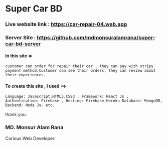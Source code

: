 # Super Car BD 

### Live website link : https://car-repair-04.web.app

### Server Site : https://github.com/mdmonsuralamrana/super-car-bd-server

#### In this site =>
    customer can order for repair their car , they can pay with stripy payment method.Customer can see their orders, they can review about their experiences.

#### To create this site , I used ==>
    Language: Javascript,HTML5,CSS3 , Framework: React Js , Authentication: Firebase , Hosting: Firebase,Heroku Database: MongoDB,
    Backend: Node Js. etc.

thank you.

### MD. Monsur Alam Rana 

Curious Web Developer. 
